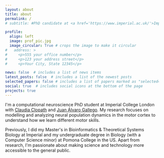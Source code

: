 ```yaml
---
layout: about
title: about
permalink: /
# subtitle: #PhD candidate at <a href='https://www.imperial.ac.uk/'>Imperial College London</a>. 

profile:
  align: left
  image: prof_pic.jpg
  image_circular: True # crops the image to make it circular
#   address: >
#     <p>555 your office number</p>
#     <p>123 your address street</p>
#     <p>Your City, State 12345</p>

news: false  # includes a list of news items
latest_posts: false  # includes a list of the newest posts
selected_papers: false # includes a list of papers marked as "selected={true}"
social: true  # includes social icons at the bottom of the page
projects: true
---
```


I'm a computational neuroscience PhD student at Imperial College London with <a href = 'https://cclopath.bg-research.cc.ic.ac.uk/'>Claudia Clopath</a> and <a href = 'https://beneuro.ic.ac.uk/'>Juan Álvaro Gallego</a>.  My research focuses on modelling and analyzing neural population dynamics in the motor cortex to understand how we learn different motor skills. 

Previously, I did my Master's in Bioinformatics & Theoretical Systems Biology at Imperial and my undergraduate degree in Biology (with a Computer Science minor) at Pomona College in the US. Apart from research, I'm passionate about making science and technology more accessible to the general public.

<!-- Previously, I did my Master's in Bioinformatics & Theoretical Systems Biology at Imperial and my undergraduate degree in Biology (with a Computer Science minor) at Pomona College in the US. Apart from research, I'm passionate about making science and technology more accessible to the general public. -->